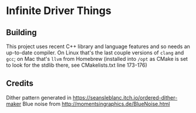 # Infinite Driver Things

## Building

This project uses recent C++ library and language features and so needs an up-to-date compiler. On Linux that's the last couple versions of `clang` and `gcc`; on Mac that's `llvm` from Homebrew (installed into `/opt` as CMake is set to look for the stdlib there, see CMakelists.txt line 173-176)

## Credits

Dither pattern generated in https://seansleblanc.itch.io/ordered-dither-maker
Blue noise from http://momentsingraphics.de/BlueNoise.html
